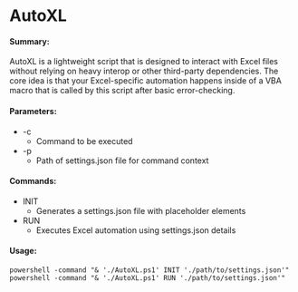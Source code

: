 # AutoXL
#### Summary:
AutoXL is a lightweight script that is designed to interact with Excel files without relying on heavy interop or other third-party dependencies. The core idea is that your Excel-specific automation happens inside of a VBA macro that is called by this script after basic error-checking.

#### Parameters:
- -c
  - Command to be executed
- -p
  - Path of settings.json file for command context

#### Commands: 
- INIT
  - Generates a settings.json file with placeholder elements
- RUN
  - Executes Excel automation using settings.json details
  
#### Usage:
```
powershell -command "& './AutoXL.ps1' INIT './path/to/settings.json'"
powershell -command "& './AutoXL.ps1' RUN './path/to/settings.json'"
```
